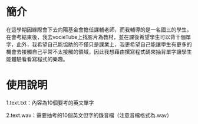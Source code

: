 # 簡介
在這學期因緣際會下去向陽基金會擔任課輔老師，而我輔導的是一名國三的學生，在會考結束後，我去vocieTube上找影片為教材，並在課後希望學生可以背十個單字，此外，我希望自己能協助的不僅只是課業上，我更希望自己能讓學生有更多的機會去接觸自己平常不太接觸的領域，因此我想藉由撰寫程式碼來抽背單字讓學生能體驗看看寫程式的樂趣。

# 使用說明
1.text.txt：內容為10個要考的英文單字

2.text.wav：需要抽考的10個英文但字的錄音檔（注意音檔格式為.wav）

